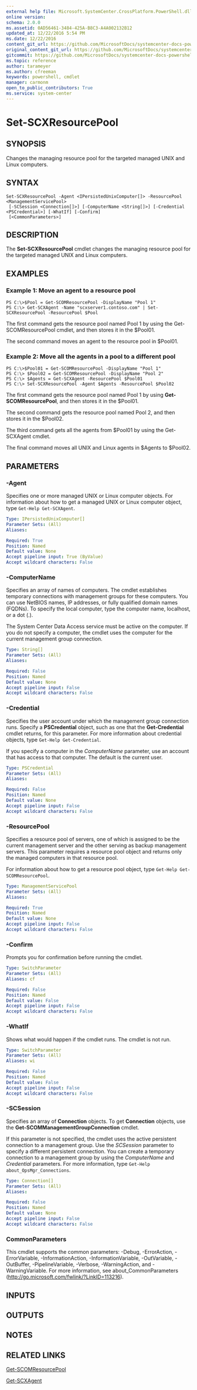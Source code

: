 ```yaml
---
external help file: Microsoft.SystemCenter.CrossPlatform.PowerShell.dll-Help.xml
online version: 
schema: 2.0.0
ms.assetid: 0AD56461-3484-425A-B8C3-A4A002132B12
updated_at: 12/22/2016 5:54 PM
ms.date: 12/22/2016
content_git_url: https://github.com/MicrosoftDocs/systemcenter-docs-powershell/blob/live/systemcenter-cmdlets/SystemCenter2016/OperationsManager/vlatest/Set-SCXResourcePool.md
original_content_git_url: https://github.com/MicrosoftDocs/systemcenter-docs-powershell/blob/live/systemcenter-cmdlets/SystemCenter2016/OperationsManager/vlatest/Set-SCXResourcePool.md
gitcommit: https://github.com/MicrosoftDocs/systemcenter-docs-powershell/blob/17c3a51bd892aad46c731d9f381f0704b4815004/systemcenter-cmdlets/SystemCenter2016/OperationsManager/vlatest/Set-SCXResourcePool.md
ms.topic: reference
author: tarameyer
ms.author: cfreeman
keywords: powershell, cmdlet
manager: carmonm
open_to_public_contributors: True
ms.service: system-center
---
```


# Set-SCXResourcePool

## SYNOPSIS
Changes the managing resource pool for the targeted managed UNIX and Linux computers.

## SYNTAX

```
Set-SCXResourcePool -Agent <IPersistedUnixComputer[]> -ResourcePool <ManagementServicePool>
 [-SCSession <Connection[]>] [-ComputerName <String[]>] [-Credential <PSCredential>] [-WhatIf] [-Confirm]
 [<CommonParameters>]
```

## DESCRIPTION
The **Set-SCXResourcePool** cmdlet changes the managing resource pool for the targeted managed UNIX and Linux computers.

## EXAMPLES

### Example 1: Move an agent to a resource pool
```
PS C:\>$Pool = Get-SCOMResourcePool -DisplayName "Pool 1"
PS C:\> Get-SCXAgent -Name "scxserver1.contoso.com" | Set-SCXResourcePool -ResourcePool $Pool
```

The first command gets the resource pool named Pool 1 by using the Get-SCOMResourcePool cmdlet, and then stores it in the $Pool01.

The second command moves an agent to the resource pool in $Pool01.

### Example 2: Move all the agents in a pool to a different pool
```
PS C:\>$Pool01 = Get-SCOMResourcePool -DisplayName "Pool 1"
PS C:\> $Pool02 = Get-SCOMResourcePool -DisplayName "Pool 2"
PS C:\> $Agents = Get-SCXAgent -ResourcePool $Pool01
PS C:\> Set-SCXResourcePool -Agent $Agents -ResourcePool $Pool02
```

The first command gets the resource pool named Pool 1 by using **Get-SCOMResourcePool**, and then stores it in the $Pool01.

The second command gets the resource pool named Pool 2, and then stores it in the $Pool02.

The third command gets all the agents from $Pool01 by using the Get-SCXAgent cmdlet.

The final command moves all UNIX and Linux agents in $Agents to $Pool02.

## PARAMETERS

### -Agent
Specifies one or more managed UNIX or Linux computer objects.
For information about how to get a managed UNIX or Linux computer object, type `Get-Help Get-SCXAgent`.

```yaml
Type: IPersistedUnixComputer[]
Parameter Sets: (All)
Aliases: 

Required: True
Position: Named
Default value: None
Accept pipeline input: True (ByValue)
Accept wildcard characters: False
```

### -ComputerName
Specifies an array of names of computers.
The cmdlet establishes temporary connections with management groups for these computers.
You can use NetBIOS names, IP addresses, or fully qualified domain names (FQDNs).
To specify the local computer, type the computer name, localhost, or a dot (.).

The System Center Data Access service must be active on the computer.
If you do not specify a computer, the cmdlet uses the computer for the current management group connection.

```yaml
Type: String[]
Parameter Sets: (All)
Aliases: 

Required: False
Position: Named
Default value: None
Accept pipeline input: False
Accept wildcard characters: False
```

### -Credential
Specifies the user account under which the management group connection runs.
Specify a **PSCredential** object, such as one that the **Get-Credential** cmdlet returns, for this parameter.
For more information about credential objects, type `Get-Help Get-Credential`.

If you specify a computer in the *ComputerName* parameter, use an account that has access to that computer.
The default is the current user.

```yaml
Type: PSCredential
Parameter Sets: (All)
Aliases: 

Required: False
Position: Named
Default value: None
Accept pipeline input: False
Accept wildcard characters: False
```

### -ResourcePool
Specifies a resource pool of servers, one of which is assigned to be the current management server and the other serving as backup management servers.
This parameter requires a resource pool object and returns only the managed computers in that resource pool.

For information about how to get a resource pool object, type `Get-Help Get-SCOMResourcePool`.

```yaml
Type: ManagementServicePool
Parameter Sets: (All)
Aliases: 

Required: True
Position: Named
Default value: None
Accept pipeline input: False
Accept wildcard characters: False
```

### -Confirm
Prompts you for confirmation before running the cmdlet.

```yaml
Type: SwitchParameter
Parameter Sets: (All)
Aliases: cf

Required: False
Position: Named
Default value: False
Accept pipeline input: False
Accept wildcard characters: False
```

### -WhatIf
Shows what would happen if the cmdlet runs.
The cmdlet is not run.

```yaml
Type: SwitchParameter
Parameter Sets: (All)
Aliases: wi

Required: False
Position: Named
Default value: False
Accept pipeline input: False
Accept wildcard characters: False
```

### -SCSession
Specifies an array of **Connection** objects.
To get **Connection** objects, use the **Get-SCOMManagementGroupConnection** cmdlet.

If this parameter is not specified, the cmdlet uses the active persistent connection to a management group.
Use the *SCSession* parameter to specify a different persistent connection.
You can create a temporary connection to a management group by using the *ComputerName* and *Credential* parameters.
For more information, type `Get-Help about_OpsMgr_Connections`.

```yaml
Type: Connection[]
Parameter Sets: (All)
Aliases: 

Required: False
Position: Named
Default value: None
Accept pipeline input: False
Accept wildcard characters: False
```

### CommonParameters
This cmdlet supports the common parameters: -Debug, -ErrorAction, -ErrorVariable, -InformationAction, -InformationVariable, -OutVariable, -OutBuffer, -PipelineVariable, -Verbose, -WarningAction, and -WarningVariable. For more information, see about_CommonParameters (http://go.microsoft.com/fwlink/?LinkID=113216).

## INPUTS

## OUTPUTS

## NOTES

## RELATED LINKS

[Get-SCOMResourcePool](xref:SystemCenter2016/OperationsManager/vlatest/Get-SCOMResourcePool.md)

[Get-SCXAgent](xref:SystemCenter2016/OperationsManager/vlatest/Get-SCXAgent.md)

